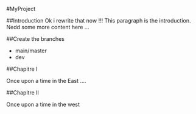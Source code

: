#MyProject

##Introduction
Ok i rewrite that now !!!
This paragraph is the introduction. Nedd some more content here ...

##Create the branches

- main/master
- dev

##Chapitre I

Once upon a time in the East ....


##Chapitre II

Once upon a time in the west